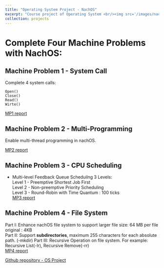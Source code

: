 ```yaml
---
title: "Operating System Project - NachOS"
excerpt: "Course project of Operating System <br/><img src='/images/nachOS.PNG' width='50%' style='margin-left:25%' >"
collection: projects
---
```


# Complete Four Machine Problems with NachOS:

## Machine Problem 1 - System Call

Complete 4 system calls:

`Open()`  
`Close()`  
`Read()`  
`Wirte()`  

[MP1 report](https://drive.google.com/file/d/1hSP6P6AGDt9lML6MBih41hxOS3dvaFDL/view?usp=sharing)  

## Machine Problem 2 - Multi-Programming

Enable multi-thread programming in nachOS.  

[MP2 report](https://drive.google.com/file/d/1u37qGdbyXDKSzoFlGcusg__7vhZsZgFn/view?usp=sharing)  

## Machine Problem  3 - CPU Scheduling

* Multi-level Feedback Queue Scheduilng
3 Levels:  
Level 1 - Preemptive Shortest Job First  
Level 2 - Non-preemptive Priority Scheduling  
Level 3 - Round-Robin with Time Quantum : 100 ticks  
[MP3 report](https://drive.google.com/file/d/1yMzJ2yOmma-fAzWqQT76-C05qgchwoLB/view?usp=sharing)  

## Machine Problem  4 - File System

Part I: Enhance nachOS file system to support larger file size: 64 MB per file  
    original : 4KB  
Part II: Support **subdirectories**, maximum 255 characters for each absolute path. (-mkdir) 
Part III: Recursive Operation on file system. For example: Recursive List(-lr), Recursive Remove(-rr)  
[MP4 report](https://drive.google.com/file/d/1c5iCk6ewv0jaf_nH6Hqs-eNxJGp4ZcGR/view?usp=sharing)  

[Github repository - OS Project](https://github.com/GoroYeh56/Operating-System-Project-NachOS)  


